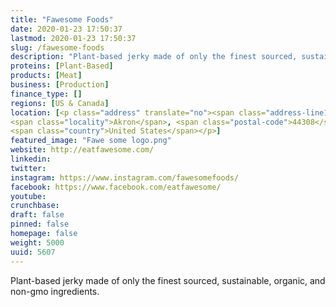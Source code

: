```yaml
---
title: "Fawesome Foods"
date: 2020-01-23 17:50:37
lastmod: 2020-01-23 17:50:37
slug: /fawesome-foods
description: "Plant-based jerky made of only the finest sourced, sustainable, organic, and non-gmo ingredients."
proteins: [Plant-Based]
products: [Meat]
business: [Production]
finance_type: []
regions: [US & Canada]
location: [<p class="address" translate="no"><span class="address-line1">West Bowery Street</span><br>
<span class="locality">Akron</span>, <span class="postal-code">44308</span><br>
<span class="country">United States</span></p>]
featured_image: "Fawe some logo.png"
website: http://eatfawesome.com/
linkedin: 
twitter: 
instagram: https://www.instagram.com/fawesomefoods/
facebook: https://www.facebook.com/eatfawesome/
youtube: 
crunchbase: 
draft: false
pinned: false
homepage: false
weight: 5000
uuid: 5607
---
```

Plant-based jerky made of only the finest sourced, sustainable, organic, and non-gmo ingredients.
